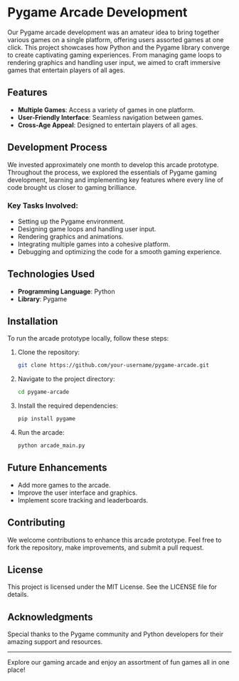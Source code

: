 # Pygame Arcade Development

Our Pygame arcade development was an amateur idea to bring together various games on a single platform, offering users assorted games at one click. This project showcases how Python and the Pygame library converge to create captivating gaming experiences. From managing game loops to rendering graphics and handling user input, we aimed to craft immersive games that entertain players of all ages.

## Features
- **Multiple Games**: Access a variety of games in one platform.
- **User-Friendly Interface**: Seamless navigation between games.
- **Cross-Age Appeal**: Designed to entertain players of all ages.

## Development Process
We invested approximately one month to develop this arcade prototype. Throughout the process, we explored the essentials of Pygame gaming development, learning and implementing key features where every line of code brought us closer to gaming brilliance.

### Key Tasks Involved:
- Setting up the Pygame environment.
- Designing game loops and handling user input.
- Rendering graphics and animations.
- Integrating multiple games into a cohesive platform.
- Debugging and optimizing the code for a smooth gaming experience.

## Technologies Used
- **Programming Language**: Python
- **Library**: Pygame

## Installation
To run the arcade prototype locally, follow these steps:

1. Clone the repository:
   ```bash
   git clone https://github.com/your-username/pygame-arcade.git
   ```
2. Navigate to the project directory:
   ```bash
   cd pygame-arcade
   ```
3. Install the required dependencies:
   ```bash
   pip install pygame
   ```
4. Run the arcade:
   ```bash
   python arcade_main.py
   ```

## Future Enhancements
- Add more games to the arcade.
- Improve the user interface and graphics.
- Implement score tracking and leaderboards.

## Contributing
We welcome contributions to enhance this arcade prototype. Feel free to fork the repository, make improvements, and submit a pull request.

## License
This project is licensed under the MIT License. See the LICENSE file for details.

## Acknowledgments
Special thanks to the Pygame community and Python developers for their amazing support and resources.

---
Explore our gaming arcade and enjoy an assortment of fun games all in one place!
